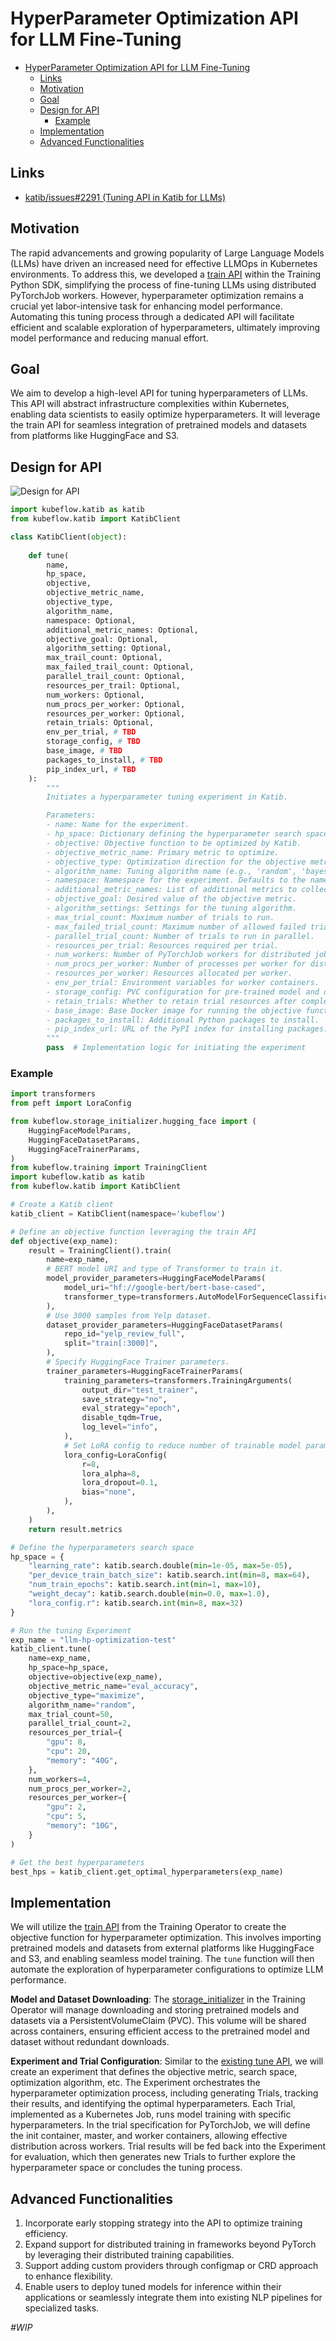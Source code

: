 # HyperParameter Optimization API for LLM Fine-Tuning

- [HyperParameter Optimization API for LLM Fine-Tuning](#hyperparameter-optimization-api-for-llm-fine-tuning)
  * [Links](#links)
  * [Motivation](#motivation)
  * [Goal](#goal)
  * [Design for API](#design-for-api)
    + [Example](#example)
  * [Implementation](#implementation)
  * [Advanced Functionalities](#advanced-functionalities)

## Links

- [katib/issues#2291 (Tuning API in Katib for LLMs)](https://github.com/kubeflow/katib/issues/2291)

## Motivation

The rapid advancements and growing popularity of Large Language Models (LLMs) have driven an increased need for effective LLMOps in Kubernetes environments. To address this, we developed a [train API](https://www.kubeflow.org/docs/components/training/user-guides/fine-tuning/) within the Training Python SDK, simplifying the process of fine-tuning LLMs using distributed PyTorchJob workers. However, hyperparameter optimization remains a crucial yet labor-intensive task for enhancing model performance. Automating this tuning process through a dedicated API will facilitate efficient and scalable exploration of hyperparameters, ultimately improving model performance and reducing manual effort.

## Goal

We aim to develop a high-level API for tuning hyperparameters of LLMs. This API will abstract infrastructure complexities within Kubernetes, enabling data scientists to easily optimize hyperparameters. It will leverage the train API for seamless integration of pretrained models and datasets from platforms like HuggingFace and S3.

## Design for API

![Design for API](../images/design_api.jpg)

```python
import kubeflow.katib as katib
from kubeflow.katib import KatibClient

class KatibClient(object):
	
	def tune(
		name, 
		hp_space,
		objective,
		objective_metric_name,
		objective_type,
		algorithm_name,
		namespace: Optional,
		additional_metric_names: Optional,
		objective_goal: Optional,
		algorithm_setting: Optional,
		max_trail_count: Optional,
		max_failed_trail_count: Optional,
		parallel_trail_count: Optional,
		resources_per_trail: Optional,
		num_workers: Optional,
		num_procs_per_worker: Optional,
		resources_per_worker: Optional,
		retain_trials: Optional,
		env_per_trial, # TBD
		storage_config, # TBD
		base_image, # TBD
		packages_to_install, # TBD
		pip_index_url, # TBD
	):
		"""
        Initiates a hyperparameter tuning experiment in Katib.

        Parameters:
        - name: Name for the experiment.
        - hp_space: Dictionary defining the hyperparameter search space.
        - objective: Objective function to be optimized by Katib.
        - objective_metric_name: Primary metric to optimize.
        - objective_type: Optimization direction for the objective metric, "minimize" or "maximize".
        - algorithm_name: Tuning algorithm name (e.g., 'random', 'bayesian').
        - namespace: Namespace for the experiment. Defaults to the namespace of the 'KatibClient' object.
		- additional_metric_names: List of additional metrics to collect.
		- objective_goal: Desired value of the objective metric.
		- algorithm_settings: Settings for the tuning algorithm.
        - max_trial_count: Maximum number of trials to run.
        - max_failed_trial_count: Maximum number of allowed failed trials.
        - parallel_trial_count: Number of trials to run in parallel.
        - resources_per_trial: Resources required per trial.
        - num_workers: Number of PyTorchJob workers for distributed jobs.
        - num_procs_per_worker: Number of processes per worker for distributed jobs.
        - resources_per_worker: Resources allocated per worker.
        - env_per_trial: Environment variables for worker containers.
        - storage_config: PVC configuration for pre-trained model and dataset storage.
        - retain_trials: Whether to retain trial resources after completion.
        - base_image: Base Docker image for running the objective function.
        - packages_to_install: Additional Python packages to install.
        - pip_index_url: URL of the PyPI index for installing packages.
        """
        pass  # Implementation logic for initiating the experiment
```

### Example

```python
import transformers
from peft import LoraConfig

from kubeflow.storage_initializer.hugging_face import (
	HuggingFaceModelParams,
	HuggingFaceDatasetParams,
	HuggingFaceTrainerParams,
)
from kubeflow.training import TrainingClient
import kubeflow.katib as katib
from kubeflow.katib import KatibClient

# Create a Katib client
katib_client = KatibClient(namespace='kubeflow')

# Define an objective function leveraging the train API
def objective(exp_name):
	result = TrainingClient().train(
		name=exp_name,
		# BERT model URI and type of Transformer to train it.
		model_provider_parameters=HuggingFaceModelParams(
			model_uri="hf://google-bert/bert-base-cased",
			transformer_type=transformers.AutoModelForSequenceClassification,
		),
		# Use 3000 samples from Yelp dataset.
		dataset_provider_parameters=HuggingFaceDatasetParams(
			repo_id="yelp_review_full",
			split="train[:3000]",
		),
		# Specify HuggingFace Trainer parameters.
		trainer_parameters=HuggingFaceTrainerParams(
			training_parameters=transformers.TrainingArguments(
				output_dir="test_trainer",
				save_strategy="no",
				eval_strategy="epoch",
				disable_tqdm=True,
				log_level="info",
			),
			# Set LoRA config to reduce number of trainable model parameters.
			lora_config=LoraConfig(
				r=8,
				lora_alpha=8,
				lora_dropout=0.1,
				bias="none",
			),
    	),	
	)
	return result.metrics

# Define the hyperparameters search space
hp_space = {
	"learning_rate": katib.search.double(min=1e-05, max=5e-05),
	"per_device_train_batch_size": katib.search.int(min=8, max=64),
	"num_train_epochs": katib.search.int(min=1, max=10),
	"weight_decay": katib.search.double(min=0.0, max=1.0),
	"lora_config.r": katib.search.int(min=8, max=32)
}

# Run the tuning Experiment
exp_name = "llm-hp-optimization-test"
katib_client.tune(
	name=exp_name,
	hp_space=hp_space,
	objective=objective(exp_name), 
	objective_metric_name="eval_accuracy", 
	objective_type="maximize", 
	algorithm_name="random",
	max_trial_count=50,
	parallel_trial_count=2,
	resources_per_trial={
		"gpu": 8,
		"cpu": 20,
		"memory": "40G",
	},
	num_workers=4,
	num_procs_per_worker=2,
	resources_per_worker={
		"gpu": 2,
		"cpu": 5,
		"memory": "10G",
	}
)

# Get the best hyperparameters
best_hps = katib_client.get_optimal_hyperparameters(exp_name)
```

## Implementation

We will utilize the [train API](https://github.com/kubeflow/training-operator/blob/6ce4d57d699a76c3d043917bd0902c931f14080f/sdk/python/kubeflow/training/api/training_client.py#L96) from the Training Operator to create the objective function for hyperparameter optimization. This involves importing pretrained models and datasets from external platforms like HuggingFace and S3, and enabling seamless model training. The `tune` function will then automate the exploration of hyperparameter configurations to optimize LLM performance.

**Model and Dataset Downloading**: The [storage_initializer](https://github.com/kubeflow/training-operator/tree/6ce4d57d699a76c3d043917bd0902c931f14080f/sdk/python/kubeflow/storage_initializer) in the Training Operator will manage downloading and storing pretrained models and datasets via a PersistentVolumeClaim (PVC). This volume will be shared across containers, ensuring efficient access to the pretrained model and dataset without redundant downloads.

**Experiment and Trial Configuration**: Similar to the [existing tune API](https://github.com/kubeflow/katib/blob/0d190b94373c2f8f6150bf17d6dfa3698f4b2961/sdk/python/v1beta1/kubeflow/katib/api/katib_client.py#L152), we will create an experiment that defines the objective metric, search space, optimization algorithm, etc. The Experiment orchestrates the hyperparameter optimization process, including generating Trials, tracking their results, and identifying the optimal hyperparameters. Each Trial, implemented as a Kubernetes Job, runs model training with specific hyperparameters. In the trial specification for PyTorchJob, we will define the init container, master, and worker containers, allowing effective distribution across workers. Trial results will be fed back into the Experiment for evaluation, which then generates new Trials to further explore the hyperparameter space or concludes the tuning process.

## Advanced Functionalities

1. Incorporate early stopping strategy into the API to optimize training efficiency.
2. Expand support for distributed training in frameworks beyond PyTorch by leveraging their distributed training capabilities.
3. Support adding custom providers through configmap or CRD approach to enhance flexibility.
4. Enable users to deploy tuned models for inference within their applications or seamlessly integrate them into existing NLP pipelines for specialized tasks.

_#WIP_
